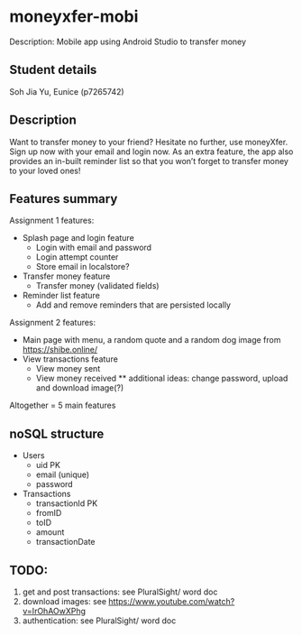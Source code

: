 # moneyxfer-mobi
Description: Mobile app using Android Studio to transfer money

## Student details
Soh Jia Yu, Eunice (p7265742)

## Description
Want to transfer money to your friend? Hesitate no further, use moneyXfer. Sign up now with your email and login now. As an extra feature, the app also provides an in-built reminder list so that you won’t forget to transfer money to your loved ones!

## Features summary

Assignment 1 features:
- Splash page and login feature
  - Login with email and password
  - Login attempt counter
  - Store email in localstore?
- Transfer money feature
  - Transfer money (validated fields)
- Reminder list feature
  - Add and remove reminders that are persisted locally

Assignment 2 features:
- Main page with menu, a random quote and a random dog image from https://shibe.online/
- View transactions feature
  - View money sent
  - View money received
** additional ideas: change password, upload and download image(?)

Altogether = 5 main features

## noSQL structure
- Users
  - uid PK
  - email (unique)
  - password
- Transactions
  - transactionId PK
  - fromID
  - toID
  - amount
  - transactionDate

## TODO:

1. get and post transactions: see PluralSight/ word doc
2. download images: see https://www.youtube.com/watch?v=IrOhAOwXPhg
3. authentication: see PluralSight/ word doc
